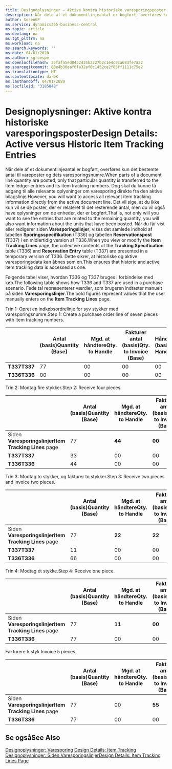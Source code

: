 ```yaml
---
title: Designoplysninger – Aktive kontra historiske varesporingsposter | Microsoft Docs
description: Når dele af et dokumentlinjeantal er bogført, overføres kun det bestemte antal til vareposter og dets varesporingsnumre. Dog skal du kunne få adgang til alle relevante oplysninger om varesporing direkte fra den aktive bilagslinje. Det vil sige, at du ikke kun vil se de poster, der er relateret til det resterende antal, men du vil også have oplysninger om de enheder, der er bogført. Når du får vist eller redigerer siden **Varesporingslinjer**, vises det samlede indhold af tabellen **Sporingsspecifikation** (T336) og tabellen **Reservationspost** (T337) i en midlertidig version af T336. Dette sikrer, at historiske og aktive varesporingsdata kan åbnes som en.
author: SorenGP
ms.service: dynamics365-business-central
ms.topic: article
ms.devlang: na
ms.tgt_pltfrm: na
ms.workload: na
ms.search.keywords: ''
ms.date: 04/01/2020
ms.author: sgroespe
ms.openlocfilehash: 35fafa5ed84c2435b2227b2c1e4c9ca683fe7a22
ms.sourcegitcommit: 88e4b30eaf6fa32af0c1452ce2f85ff1111c75e2
ms.translationtype: HT
ms.contentlocale: da-DK
ms.lasthandoff: 04/01/2020
ms.locfileid: "3185848"
---
```

# <a name="design-details-active-versus-historic-item-tracking-entries"></a><span data-ttu-id="31286-107">Designoplysninger: Aktive kontra historiske varesporingsposter</span><span class="sxs-lookup"><span data-stu-id="31286-107">Design Details: Active versus Historic Item Tracking Entries</span></span>
<span data-ttu-id="31286-108">Når dele af et dokumentlinjeantal er bogført, overføres kun det bestemte antal til vareposter og dets varesporingsnumre.</span><span class="sxs-lookup"><span data-stu-id="31286-108">When parts of a document line quantity are posted, only that particular quantity is transferred to the item ledger entries and its item tracking numbers.</span></span> <span data-ttu-id="31286-109">Dog skal du kunne få adgang til alle relevante oplysninger om varesporing direkte fra den aktive bilagslinje.</span><span class="sxs-lookup"><span data-stu-id="31286-109">However, you will want to access all relevant item tracking information directly from the active document line.</span></span> <span data-ttu-id="31286-110">Det vil sige, at du ikke kun vil se de poster, der er relateret til det resterende antal, men du vil også have oplysninger om de enheder, der er bogført.</span><span class="sxs-lookup"><span data-stu-id="31286-110">That is, not only will you want to see the entries that are related to the remaining quantity, you will also want information about the units that have been posted.</span></span> <span data-ttu-id="31286-111">Når du får vist eller redigerer siden **Varesporingslinjer**, vises det samlede indhold af tabellen **Sporingsspecifikation** (T336) og tabellen **Reservationspost** (T337) i en midlertidig version af T336.</span><span class="sxs-lookup"><span data-stu-id="31286-111">When you view or modify the **Item Tracking Lines** page, the collective contents of the **Tracking Specification** table (T336) and **Reservation Entry** table (T337) are presented in a temporary version of T336.</span></span> <span data-ttu-id="31286-112">Dette sikrer, at historiske og aktive varesporingsdata kan åbnes som en.</span><span class="sxs-lookup"><span data-stu-id="31286-112">This ensures that historic and active item tracking data is accessed as one.</span></span>  

 <span data-ttu-id="31286-113">Følgende tabel viser, hvordan T336 og T337 bruges i forbindelse med køb.</span><span class="sxs-lookup"><span data-stu-id="31286-113">The following table shows how T336 and T337 are used in a purchase scenario.</span></span> <span data-ttu-id="31286-114">Fede tal repræsenterer værdier, som brugeren indtaster manuelt på siden **Varesporingslinjer**.</span><span class="sxs-lookup"><span data-stu-id="31286-114">The bold figures represent values that the user manually enters on the **Item Tracking Lines** page.</span></span>  

 <span data-ttu-id="31286-115">Trin 1: Opret en indkøbsordrelinje for syv stykker med varesporingsnumre.</span><span class="sxs-lookup"><span data-stu-id="31286-115">Step 1: Create a purchase order line of seven pieces with item tracking numbers.</span></span>  

||<span data-ttu-id="31286-116">**Antal (basis)**</span><span class="sxs-lookup"><span data-stu-id="31286-116">**Quantity (Base)**</span></span>|<span data-ttu-id="31286-117">**Mgd. at håndtere**</span><span class="sxs-lookup"><span data-stu-id="31286-117">**Qty. to Handle**</span></span>|<span data-ttu-id="31286-118">**Fakturer antal (basis)**</span><span class="sxs-lookup"><span data-stu-id="31286-118">**Qty. to Invoice (Base)**</span></span>|<span data-ttu-id="31286-119">**Håndteret antal (basis)**</span><span class="sxs-lookup"><span data-stu-id="31286-119">**Quantity Handled (Base)**</span></span>|<span data-ttu-id="31286-120">**Faktureret antal (basis)**</span><span class="sxs-lookup"><span data-stu-id="31286-120">**Quantity Invoiced (Base)**</span></span>|  
|-|----------------------------------------------|--------------------------------------------|------------------------------------------------------|-------------------------------------------------------|--------------------------------------------------------|  
|<span data-ttu-id="31286-121">**T337**</span><span class="sxs-lookup"><span data-stu-id="31286-121">**T337**</span></span>|<span data-ttu-id="31286-122">7</span><span class="sxs-lookup"><span data-stu-id="31286-122">7</span></span>|<span data-ttu-id="31286-123">0</span><span class="sxs-lookup"><span data-stu-id="31286-123">0</span></span>|<span data-ttu-id="31286-124">0</span><span class="sxs-lookup"><span data-stu-id="31286-124">0</span></span>|<span data-ttu-id="31286-125">0</span><span class="sxs-lookup"><span data-stu-id="31286-125">0</span></span>|<span data-ttu-id="31286-126">0</span><span class="sxs-lookup"><span data-stu-id="31286-126">0</span></span>|  
|<span data-ttu-id="31286-127">**T336**</span><span class="sxs-lookup"><span data-stu-id="31286-127">**T336**</span></span>|<span data-ttu-id="31286-128">0</span><span class="sxs-lookup"><span data-stu-id="31286-128">0</span></span>|<span data-ttu-id="31286-129">0</span><span class="sxs-lookup"><span data-stu-id="31286-129">0</span></span>|<span data-ttu-id="31286-130">0</span><span class="sxs-lookup"><span data-stu-id="31286-130">0</span></span>|<span data-ttu-id="31286-131">0</span><span class="sxs-lookup"><span data-stu-id="31286-131">0</span></span>|<span data-ttu-id="31286-132">0</span><span class="sxs-lookup"><span data-stu-id="31286-132">0</span></span>|  

 <span data-ttu-id="31286-133">Trin 2: Modtag fire stykker.</span><span class="sxs-lookup"><span data-stu-id="31286-133">Step 2: Receive four pieces.</span></span>  

||<span data-ttu-id="31286-134">**Antal (basis)**</span><span class="sxs-lookup"><span data-stu-id="31286-134">**Quantity (Base)**</span></span>|<span data-ttu-id="31286-135">**Mgd. at håndtere**</span><span class="sxs-lookup"><span data-stu-id="31286-135">**Qty. to Handle**</span></span>|<span data-ttu-id="31286-136">**Fakturer antal (basis)**</span><span class="sxs-lookup"><span data-stu-id="31286-136">**Qty. to Invoice (Base)**</span></span>|<span data-ttu-id="31286-137">**Håndteret antal (basis)**</span><span class="sxs-lookup"><span data-stu-id="31286-137">**Quantity Handled (Base)**</span></span>|<span data-ttu-id="31286-138">**Faktureret antal (basis)**</span><span class="sxs-lookup"><span data-stu-id="31286-138">**Quantity Invoiced (Base)**</span></span>|  
|-|----------------------------------------------|--------------------------------------------|------------------------------------------------------|-------------------------------------------------------|--------------------------------------------------------|  
|<span data-ttu-id="31286-139">Siden **Varesporingslinjer**</span><span class="sxs-lookup"><span data-stu-id="31286-139">**Item Tracking Lines** page</span></span>|<span data-ttu-id="31286-140">7</span><span class="sxs-lookup"><span data-stu-id="31286-140">7</span></span>|<span data-ttu-id="31286-141">**4**</span><span class="sxs-lookup"><span data-stu-id="31286-141">**4**</span></span>|<span data-ttu-id="31286-142">**0**</span><span class="sxs-lookup"><span data-stu-id="31286-142">**0**</span></span>|<span data-ttu-id="31286-143">0</span><span class="sxs-lookup"><span data-stu-id="31286-143">0</span></span>|<span data-ttu-id="31286-144">0</span><span class="sxs-lookup"><span data-stu-id="31286-144">0</span></span>|  
|<span data-ttu-id="31286-145">**T337**</span><span class="sxs-lookup"><span data-stu-id="31286-145">**T337**</span></span>|<span data-ttu-id="31286-146">3</span><span class="sxs-lookup"><span data-stu-id="31286-146">3</span></span>|<span data-ttu-id="31286-147">0</span><span class="sxs-lookup"><span data-stu-id="31286-147">0</span></span>|<span data-ttu-id="31286-148">0</span><span class="sxs-lookup"><span data-stu-id="31286-148">0</span></span>|<span data-ttu-id="31286-149">0</span><span class="sxs-lookup"><span data-stu-id="31286-149">0</span></span>|<span data-ttu-id="31286-150">0</span><span class="sxs-lookup"><span data-stu-id="31286-150">0</span></span>|  
|<span data-ttu-id="31286-151">**T336**</span><span class="sxs-lookup"><span data-stu-id="31286-151">**T336**</span></span>|<span data-ttu-id="31286-152">4</span><span class="sxs-lookup"><span data-stu-id="31286-152">4</span></span>|<span data-ttu-id="31286-153">0</span><span class="sxs-lookup"><span data-stu-id="31286-153">0</span></span>|<span data-ttu-id="31286-154">0</span><span class="sxs-lookup"><span data-stu-id="31286-154">0</span></span>|<span data-ttu-id="31286-155">4</span><span class="sxs-lookup"><span data-stu-id="31286-155">4</span></span>|<span data-ttu-id="31286-156">0</span><span class="sxs-lookup"><span data-stu-id="31286-156">0</span></span>|  

 <span data-ttu-id="31286-157">Trin 3: Modtag to stykker, og fakturer to stykker.</span><span class="sxs-lookup"><span data-stu-id="31286-157">Step 3: Receive two pieces and invoice two pieces.</span></span>  

||<span data-ttu-id="31286-158">**Antal (basis)**</span><span class="sxs-lookup"><span data-stu-id="31286-158">**Quantity (Base)**</span></span>|<span data-ttu-id="31286-159">**Mgd. at håndtere**</span><span class="sxs-lookup"><span data-stu-id="31286-159">**Qty. to Handle**</span></span>|<span data-ttu-id="31286-160">**Fakturer antal (basis)**</span><span class="sxs-lookup"><span data-stu-id="31286-160">**Qty. to Invoice (Base)**</span></span>|<span data-ttu-id="31286-161">**Håndteret antal (basis)**</span><span class="sxs-lookup"><span data-stu-id="31286-161">**Quantity Handled (Base)**</span></span>|<span data-ttu-id="31286-162">**Faktureret antal (basis)**</span><span class="sxs-lookup"><span data-stu-id="31286-162">**Quantity Invoiced (Base)**</span></span>|  
|-|----------------------------------------------|--------------------------------------------|------------------------------------------------------|-------------------------------------------------------|--------------------------------------------------------|  
|<span data-ttu-id="31286-163">Siden **Varesporingslinjer**</span><span class="sxs-lookup"><span data-stu-id="31286-163">**Item Tracking Lines** page</span></span>|<span data-ttu-id="31286-164">7</span><span class="sxs-lookup"><span data-stu-id="31286-164">7</span></span>|<span data-ttu-id="31286-165">**2**</span><span class="sxs-lookup"><span data-stu-id="31286-165">**2**</span></span>|<span data-ttu-id="31286-166">**2**</span><span class="sxs-lookup"><span data-stu-id="31286-166">**2**</span></span>|<span data-ttu-id="31286-167">4</span><span class="sxs-lookup"><span data-stu-id="31286-167">4</span></span>|<span data-ttu-id="31286-168">0</span><span class="sxs-lookup"><span data-stu-id="31286-168">0</span></span>|  
|<span data-ttu-id="31286-169">**T337**</span><span class="sxs-lookup"><span data-stu-id="31286-169">**T337**</span></span>|<span data-ttu-id="31286-170">1</span><span class="sxs-lookup"><span data-stu-id="31286-170">1</span></span>|<span data-ttu-id="31286-171">0</span><span class="sxs-lookup"><span data-stu-id="31286-171">0</span></span>|<span data-ttu-id="31286-172">0</span><span class="sxs-lookup"><span data-stu-id="31286-172">0</span></span>|<span data-ttu-id="31286-173">0</span><span class="sxs-lookup"><span data-stu-id="31286-173">0</span></span>|<span data-ttu-id="31286-174">0</span><span class="sxs-lookup"><span data-stu-id="31286-174">0</span></span>|  
|<span data-ttu-id="31286-175">**T336**</span><span class="sxs-lookup"><span data-stu-id="31286-175">**T336**</span></span>|<span data-ttu-id="31286-176">6</span><span class="sxs-lookup"><span data-stu-id="31286-176">6</span></span>|<span data-ttu-id="31286-177">0</span><span class="sxs-lookup"><span data-stu-id="31286-177">0</span></span>|<span data-ttu-id="31286-178">0</span><span class="sxs-lookup"><span data-stu-id="31286-178">0</span></span>|<span data-ttu-id="31286-179">6</span><span class="sxs-lookup"><span data-stu-id="31286-179">6</span></span>|<span data-ttu-id="31286-180">2</span><span class="sxs-lookup"><span data-stu-id="31286-180">2</span></span>|  

 <span data-ttu-id="31286-181">Trin 4: Modtag ét stykke.</span><span class="sxs-lookup"><span data-stu-id="31286-181">Step 4: Receive one piece.</span></span>  

||<span data-ttu-id="31286-182">**Antal (basis)**</span><span class="sxs-lookup"><span data-stu-id="31286-182">**Quantity (Base)**</span></span>|<span data-ttu-id="31286-183">**Mgd. at håndtere**</span><span class="sxs-lookup"><span data-stu-id="31286-183">**Qty. to Handle**</span></span>|<span data-ttu-id="31286-184">**Fakturer antal (basis)**</span><span class="sxs-lookup"><span data-stu-id="31286-184">**Qty. to Invoice (Base)**</span></span>|<span data-ttu-id="31286-185">**Håndteret antal (basis)**</span><span class="sxs-lookup"><span data-stu-id="31286-185">**Quantity Handled (Base)**</span></span>|<span data-ttu-id="31286-186">**Faktureret antal (basis)**</span><span class="sxs-lookup"><span data-stu-id="31286-186">**Quantity Invoiced (Base)**</span></span>|  
|-|----------------------------------------------|--------------------------------------------|------------------------------------------------------|-------------------------------------------------------|--------------------------------------------------------|  
|<span data-ttu-id="31286-187">Siden **Varesporingslinjer**</span><span class="sxs-lookup"><span data-stu-id="31286-187">**Item Tracking Lines** page</span></span>|<span data-ttu-id="31286-188">7</span><span class="sxs-lookup"><span data-stu-id="31286-188">7</span></span>|<span data-ttu-id="31286-189">**1**</span><span class="sxs-lookup"><span data-stu-id="31286-189">**1**</span></span>|<span data-ttu-id="31286-190">**0**</span><span class="sxs-lookup"><span data-stu-id="31286-190">**0**</span></span>|<span data-ttu-id="31286-191">6</span><span class="sxs-lookup"><span data-stu-id="31286-191">6</span></span>|<span data-ttu-id="31286-192">2</span><span class="sxs-lookup"><span data-stu-id="31286-192">2</span></span>|  
|<span data-ttu-id="31286-193">**T336**</span><span class="sxs-lookup"><span data-stu-id="31286-193">**T336**</span></span>|<span data-ttu-id="31286-194">7</span><span class="sxs-lookup"><span data-stu-id="31286-194">7</span></span>|<span data-ttu-id="31286-195">0</span><span class="sxs-lookup"><span data-stu-id="31286-195">0</span></span>|<span data-ttu-id="31286-196">0</span><span class="sxs-lookup"><span data-stu-id="31286-196">0</span></span>|<span data-ttu-id="31286-197">7</span><span class="sxs-lookup"><span data-stu-id="31286-197">7</span></span>|<span data-ttu-id="31286-198">2</span><span class="sxs-lookup"><span data-stu-id="31286-198">2</span></span>|  

 <span data-ttu-id="31286-199">Fakturere 5 styk.</span><span class="sxs-lookup"><span data-stu-id="31286-199">Invoice 5 pieces.</span></span>  

||<span data-ttu-id="31286-200">**Antal (basis)**</span><span class="sxs-lookup"><span data-stu-id="31286-200">**Quantity (Base)**</span></span>|<span data-ttu-id="31286-201">**Mgd. at håndtere**</span><span class="sxs-lookup"><span data-stu-id="31286-201">**Qty. to Handle**</span></span>|<span data-ttu-id="31286-202">**Fakturer antal (basis)**</span><span class="sxs-lookup"><span data-stu-id="31286-202">**Qty. to Invoice (Base)**</span></span>|<span data-ttu-id="31286-203">**Håndteret antal (basis)**</span><span class="sxs-lookup"><span data-stu-id="31286-203">**Quantity Handled (Base)**</span></span>|<span data-ttu-id="31286-204">**Faktureret antal (basis)**</span><span class="sxs-lookup"><span data-stu-id="31286-204">**Quantity Invoiced (Base)**</span></span>|  
|-|----------------------------------------------|--------------------------------------------|------------------------------------------------------|-------------------------------------------------------|--------------------------------------------------------|  
|<span data-ttu-id="31286-205">Siden **Varesporingslinjer**</span><span class="sxs-lookup"><span data-stu-id="31286-205">**Item Tracking Lines** page</span></span>|<span data-ttu-id="31286-206">7</span><span class="sxs-lookup"><span data-stu-id="31286-206">7</span></span>|<span data-ttu-id="31286-207">0</span><span class="sxs-lookup"><span data-stu-id="31286-207">0</span></span>|<span data-ttu-id="31286-208">**5**</span><span class="sxs-lookup"><span data-stu-id="31286-208">**5**</span></span>|<span data-ttu-id="31286-209">7</span><span class="sxs-lookup"><span data-stu-id="31286-209">7</span></span>|<span data-ttu-id="31286-210">2</span><span class="sxs-lookup"><span data-stu-id="31286-210">2</span></span>|  
|<span data-ttu-id="31286-211">**T336**</span><span class="sxs-lookup"><span data-stu-id="31286-211">**T336**</span></span>|<span data-ttu-id="31286-212">7</span><span class="sxs-lookup"><span data-stu-id="31286-212">7</span></span>|<span data-ttu-id="31286-213">0</span><span class="sxs-lookup"><span data-stu-id="31286-213">0</span></span>|<span data-ttu-id="31286-214">0</span><span class="sxs-lookup"><span data-stu-id="31286-214">0</span></span>|<span data-ttu-id="31286-215">7</span><span class="sxs-lookup"><span data-stu-id="31286-215">7</span></span>|<span data-ttu-id="31286-216">7</span><span class="sxs-lookup"><span data-stu-id="31286-216">7</span></span>|  

## <a name="see-also"></a><span data-ttu-id="31286-217">Se også</span><span class="sxs-lookup"><span data-stu-id="31286-217">See Also</span></span>  
 <span data-ttu-id="31286-218">[Designoplysninger: Varesporing](design-details-item-tracking.md) </span><span class="sxs-lookup"><span data-stu-id="31286-218">[Design Details: Item Tracking](design-details-item-tracking.md) </span></span>  
 [<span data-ttu-id="31286-219">Designoplysninger: Siden Varesporingslinjer</span><span class="sxs-lookup"><span data-stu-id="31286-219">Design Details: Item Tracking Lines Page</span></span>](design-details-item-tracking-lines-window.md)
